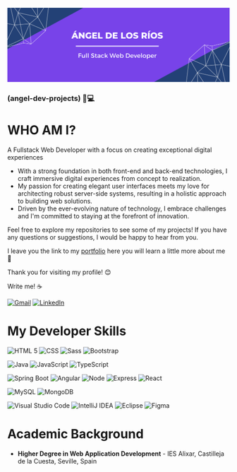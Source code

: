 ![bannerweb](https://github.com/angel-dev-projects/angel-dev-projects/blob/main/personal_banner.png)

### (angel-dev-projects) 👋💻
# **WHO AM I?**
A Fullstack Web Developer with a focus on creating exceptional digital experiences

- With a strong foundation in both front-end and back-end technologies, I craft immersive digital experiences from concept to realization.
- My passion for creating elegant user interfaces meets my love for architecting robust server-side systems, resulting in a holistic approach to building web solutions. 
- Driven by the ever-evolving nature of technology, I embrace challenges and I'm committed to staying at the forefront of innovation.


Feel free to explore my repositories to see some of my projects! If you have any questions or suggestions, I would be happy to hear from you.

I leave you the link to my [portfolio](https://angel-dev-projects.github.io/angel-portfolio) here you will learn a little more about me 📲

Thank you for visiting my profile! 😊

Write me! ☕

[![Gmail](https://img.shields.io/badge/Gmail-Angel_de_los_Rios-EA4335?style=for-the-badge&logo=gmail&logoColor=white&labelColor=101010)](mailto:angeldevprojects1@gmail.com)
[![LinkedIn](https://img.shields.io/badge/LinkedIn-Angel_de_los_Rios-0077B5?style=for-the-badge&logo=linkedin&logoColor=white&labelColor=101010)](https://www.linkedin.com/in/%C3%A1ngel-alberto-de-los-r%C3%ADos-navarro-ba1532263/)

# My Developer Skills

  ![HTML 5](https://img.shields.io/badge/html5-E34F26?style=for-the-badge&logo=html5&logoColor=white&labelColor=E34F26)
  ![CSS](https://img.shields.io/badge/css-1572B6?style=for-the-badge&logo=css3&logoColor=white&labelColor=1572B6)
  ![Sass](https://img.shields.io/badge/sass-CC6699?style=for-the-badge&logo=sass&logoColor=white&labelColor=CC6699)
  ![Bootstrap](https://img.shields.io/badge/bootstrap-7952B3?style=for-the-badge&logo=bootstrap&logoColor=white&labelColor=7952B3)

  ![Java](https://img.shields.io/badge/java-%23ED8B00.svg?style=for-the-badge&logo=openjdk&logoColor=white)
  ![JavaScript](https://img.shields.io/badge/javascript-F7DF1E?style=for-the-badge&logo=javascript&logoColor=black&labelColor=F7DF1E)
  ![TypeScript](https://img.shields.io/badge/TypeScript-007ACC?style=for-the-badge&logo=typescript&logoColor=white)
  
  ![Spring Boot](https://img.shields.io/badge/Spring_Boot-F2F4F9?style=for-the-badge&logo=spring-boot)
  ![Angular](https://img.shields.io/badge/Angular-DD0031?style=for-the-badge&logo=angular&logoColor=white)
  ![Node](https://img.shields.io/badge/Node%20js-339933?style=for-the-badge&logo=nodedotjs&logoColor=white)
  ![Express](	https://img.shields.io/badge/Express%20js-000000?style=for-the-badge&logo=express&logoColor=white)
  ![React](https://img.shields.io/badge/React-20232A?style=for-the-badge&logo=react&logoColor=61DAFB)
  
  ![MySQL](https://img.shields.io/badge/MySQL-005C84?style=for-the-badge&logo=mysql&logoColor=white)
  ![MongoDB](https://img.shields.io/badge/MongoDB-47A248?style=for-the-badge&logo=mongodb&logoColor=white&labelColor=47A248)

  ![Visual Studio Code](https://img.shields.io/badge/Visual%20Studio%20Code-0078d7.svg?style=for-the-badge&logo=visual-studio-code&logoColor=white)
  ![IntelliJ IDEA](https://img.shields.io/badge/IntelliJ_IDEA-B16AD1.svg?style=for-the-badge&logo=intellij-idea&logoColor=white)
  ![Eclipse](https://img.shields.io/badge/Eclipse-2C2255?style=for-the-badge&logo=eclipse&logoColor=white)
  ![Figma](https://img.shields.io/badge/figma-F24E1E?style=for-the-badge&logo=figma&logoColor=white&labelColor=F24E1E)

# **Academic Background**
- **Higher Degree in Web Application Development** - IES Alixar, Castilleja de la Cuesta, Seville, Spain
